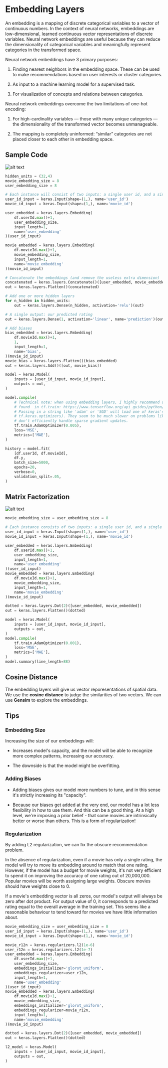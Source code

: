 # Embedding Layers
An embedding is a mapping of discrete categorical variables to a vector of continuous numbers. In the context of neural networks, embeddings are low-dimensional, learned continuous vector representations of discrete variables. Neural network embeddings are useful because they can reduce the dimensionality of categorical variables and meaningfully represent categories in the transformed space.

Neural network embeddings have 3 primary purposes:

1. Finding nearest neighbors in the embedding space. These can be used to make recommendations based on user interests or cluster categories.

2. As input to a machine learning model for a supervised task.

3. For visualization of concepts and relations between categories.

Neural network embeddings overcome the two limitations of one-hot encoding:

1. For high-cardinality variables — those with many unique categories — the dimensionality of the transformed vector becomes unmanageable.

2. The mapping is completely uninformed: “similar” categories are not placed closer to each other in embedding space.


## Sample Code
![alt text](embedding_layers.png) <br />

```python
hidden_units = (32,4)
movie_embedding_size = 8
user_embedding_size = 8

# Each instance will consist of two inputs: a single user id, and a single movie id
user_id_input = keras.Input(shape=(1,), name='user_id')
movie_id_input = keras.Input(shape=(1,), name='movie_id')

user_embedded = keras.layers.Embedding(
    df.userId.max()+1,
    user_embedding_size,
    input_length=1,
    name='user_embedding'
)(user_id_input)

movie_embedded = keras.layers.Embedding(
    df.movieId.max()+1,
    movie_embedding_size,
    input_length=1,
    name='movie_embedding'
)(movie_id_input)

# Concatenate the embeddings (and remove the useless extra dimension)
concatenated = keras.layers.Concatenate()([user_embedded, movie_embedded])
out = keras.layers.Flatten()(concatenated)

# Add one or more hidden layers
for n_hidden in hidden_units:
    out = keras.layers.Dense(n_hidden, activation='relu')(out)

# A single output: our predicted rating
out = keras.layers.Dense(1, activation='linear', name='prediction')(out)

# Add biases
bias_embedded = keras.layers.Embedding(
    df.movieId.max()+1,
    1,
    input_length=1,
    name='bias',
)(movie_id_input)
movie_bias = keras.layers.Flatten()(bias_embedded)
out = keras.layers.Add()([out, movie_bias])

model = keras.Model(
    inputs = [user_id_input, movie_id_input],
    outputs = out,
)

model.compile(
    # Technical note: when using embedding layers, I highly recommend using one of the optimizers
    # found  in tf.train: https://www.tensorflow.org/api_guides/python/train#Optimizers
    # Passing in a string like 'adam' or 'SGD' will load one of keras's optimizers (found under 
    # tf.keras.optimizers). They seem to be much slower on problems like this, because they
    # don't efficiently handle sparse gradient updates.
    tf.train.AdamOptimizer(0.005),
    loss='MSE',
    metrics=['MAE'],
)

history = model.fit(
    [df.userId, df.movieId],
    df.y,
    batch_size=5000,
    epochs=20,
    verbose=0,
    validation_split=.05,
)
```

## Matrix Factorization
![alt text](matrix_factorization.png) <br />

```python
movie_embedding_size = user_embedding_size = 8

# Each instance consists of two inputs: a single user id, and a single movie id
user_id_input = keras.Input(shape=(1,), name='user_id')
movie_id_input = keras.Input(shape=(1,), name='movie_id')

user_embedded = keras.layers.Embedding(
    df.userId.max()+1,
    user_embedding_size,
    input_length=1,
    name='user_embedding'
)(user_id_input)
movie_embedded = keras.layers.Embedding(
    df.movieId.max()+1,
    movie_embedding_size,
    input_length=1,
    name='movie_embedding'
)(movie_id_input)

dotted = keras.layers.Dot(2)([user_embedded, movie_embedded])
out = keras.layers.Flatten()(dotted)

model = keras.Model(
    inputs = [user_id_input, movie_id_input],
    outputs = out,
)
model.compile(
    tf.train.AdamOptimizer(0.001),
    loss='MSE',
    metrics=['MAE'],
)
model.summary(line_length=88)
```
## Cosine Distance
The embedding layers will give us vector reporesentations of spatial data. We use the **cosine distance** to judge the similarities of two vectors. We can use **Gensim** to explore the embeddings.

## Tips
### Embedding Size
Increasing the size of our embeddings will:
* Increases model's capacity, and the model will be able to recognize more complex patterns, increasing our accuracy.

* The downside is that the model might be overfitting.

### Adding Biases
* Adding biases gives our model more numbers to tune, and in this sense it's strictly increasing its "capacity".

* Because our biases get added at the very end, our model has a lot less flexibility in how to use them. And this can be a good thing. At a high level, we're imposing a prior belief - that some movies are intrinsically better or worse than others. This is a form of regularization!

### Regularization
By adding L2 regularization, we can fix the obscure recommendation problem.

In the absence of regularization, even if a movie has only a single rating, the model will try to move its embedding around to match that one rating. However, if the model has a budget for movie weights, it's not very efficient to spend it on improving the accuracy of one rating out of 20,000,000. Popular movies will be worth assigning large weights. Obscure movies should have weights close to 0.

If a movie's embedding vector is all zeros, our model's output will always be zero after dot product. For output value of 0, it corresponds to a predicted rating equal to the overall average in the training set. This seems like a reasonable behaviour to tend toward for movies we have little information about.

```python
movie_embedding_size = user_embedding_size = 8
user_id_input = keras.Input(shape=(1,), name='user_id')
movie_id_input = keras.Input(shape=(1,), name='movie_id')

movie_r12n = keras.regularizers.l2(1e-6)
user_r12n = keras.regularizers.l2(1e-7)
user_embedded = keras.layers.Embedding(
    df.userId.max()+1,
    user_embedding_size,
    embeddings_initializer='glorot_uniform',
    embeddings_regularizer=user_r12n,
    input_length=1,
    name='user_embedding'
)(user_id_input)
movie_embedded = keras.layers.Embedding(
    df.movieId.max()+1,
    movie_embedding_size,
    embeddings_initializer='glorot_uniform',
    embeddings_regularizer=movie_r12n,
    input_length=1,
    name='movie_embedding'
)(movie_id_input)

dotted = keras.layers.Dot(2)([user_embedded, movie_embedded])
out = keras.layers.Flatten()(dotted)

l2_model = keras.Model(
    inputs = [user_id_input, movie_id_input],
    outputs = out,
)
```